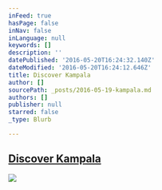 ```yaml
---
inFeed: true
hasPage: false
inNav: false
inLanguage: null
keywords: []
description: ''
datePublished: '2016-05-20T16:24:32.140Z'
dateModified: '2016-05-20T16:24:12.646Z'
title: Discover Kampala
author: []
sourcePath: _posts/2016-05-19-kampala.md
authors: []
publisher: null
starred: false
_type: Blurb

---
```

## [Discover Kampala][0]
![](https://the-grid-user-content.s3-us-west-2.amazonaws.com/29312800-efe3-48ea-9b0f-c312ada65946.jpg)

[0]: https://thegrid.ai/stahle/discover-kampala-capital-of-uganda-our-home-for-a-few-year/